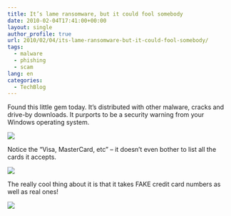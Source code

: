 ```yaml
---
title: It’s lame ransomware, but it could fool somebody
date: 2010-02-04T17:41:00+00:00
layout: single
author_profile: true
url: 2010/02/04/its-lame-ransomware-but-it-could-fool-somebody/
tags:
  - malware
  - phishing
  - scam
lang: en
categories: 
  - TechBlog
---
```

Found this little gem today. It’s distributed with other malware, cracks and drive-by downloads. It purports to be a security warning from your Windows operating system.

[![](http://2.bp.blogspot.com/_vaUVXcmC3OI/S2r_Fqd7ojI/AAAAAAAAAzQ/oXAFoxzulbs/s640/ransom_lame.PNG)](http://2.bp.blogspot.com/_vaUVXcmC3OI/S2r_Fqd7ojI/AAAAAAAAAzQ/oXAFoxzulbs/s1600-h/ransom_lame.PNG)

Notice the “Visa, MasterCard, etc” – it doesn’t even bother to list all the cards it accepts.

[![](http://1.bp.blogspot.com/_vaUVXcmC3OI/S2r_G6vx_bI/AAAAAAAAAzY/WyVk0smiW8c/s640/ransom_lame2.PNG)](http://1.bp.blogspot.com/_vaUVXcmC3OI/S2r_G6vx_bI/AAAAAAAAAzY/WyVk0smiW8c/s1600-h/ransom_lame2.PNG)

The really cool thing about it is that it takes FAKE credit card numbers as well as real ones!

[![](http://4.bp.blogspot.com/_vaUVXcmC3OI/S2r_HlQB_KI/AAAAAAAAAzg/Cf9KSp31q-c/s640/ransom_lame3.PNG)](http://4.bp.blogspot.com/_vaUVXcmC3OI/S2r_HlQB_KI/AAAAAAAAAzg/Cf9KSp31q-c/s1600-h/ransom_lame3.PNG)